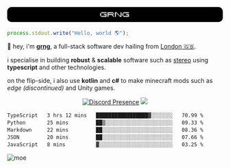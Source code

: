 
<img src="./img/banner.png" style="border-radius: 10px">

```js
process.stdout.write("Hello, world 🌎");
```

👋 hey, i'm [**grng**](https://grng.cc), a full-stack software dev hailing from [London 🇬🇧](https://www.google.com/maps/place/London/).

i specialise in building **robust** & **scalable** software such as [stereo](https://stero.cat) using **typescript** and other technologies.

on the flip-side, i also use **kotlin** and **c#** to make minecraft mods such as *edge (discontinued)* and Unity games.

<div align="center">

[![Discord Presence](https://lanyard.cnrad.dev/api/829372486780715018?hideStatus=true&hideTag=true&borderRadius=0.75rem&showDisplayName=true)](https://discord.com/users/829372486780715018) ![](https://skills.syvixor.com/api/icons?i=windows,firefox,powershell,git,visualstudiocode,rider,intellijidea,adobepremierepro,adobeaftereffects,unity,figma,qwik,svelte,nextjs,typescript,supabase,pocketbase,drizzle,kotlin,csharp,golang,haxe,bun&perline=7&radius=60)

</div>

<!--START_SECTION:waka-->

```txt
TypeScript   3 hrs 12 mins   █████████████████▓░░░░░░░   70.99 %
Python       25 mins         ██▒░░░░░░░░░░░░░░░░░░░░░░   09.33 %
Markdown     22 mins         ██░░░░░░░░░░░░░░░░░░░░░░░   08.36 %
JSON         20 mins         ██░░░░░░░░░░░░░░░░░░░░░░░   07.66 %
JavaScript   8 mins          ▓░░░░░░░░░░░░░░░░░░░░░░░░   03.25 %
```

<!--END_SECTION:waka-->

![moe](https://count.getloli.com/@:grng?theme=original-new&padding=1&offset=0&align=center&scale=1&pixelated=1&darkmode=auto)
